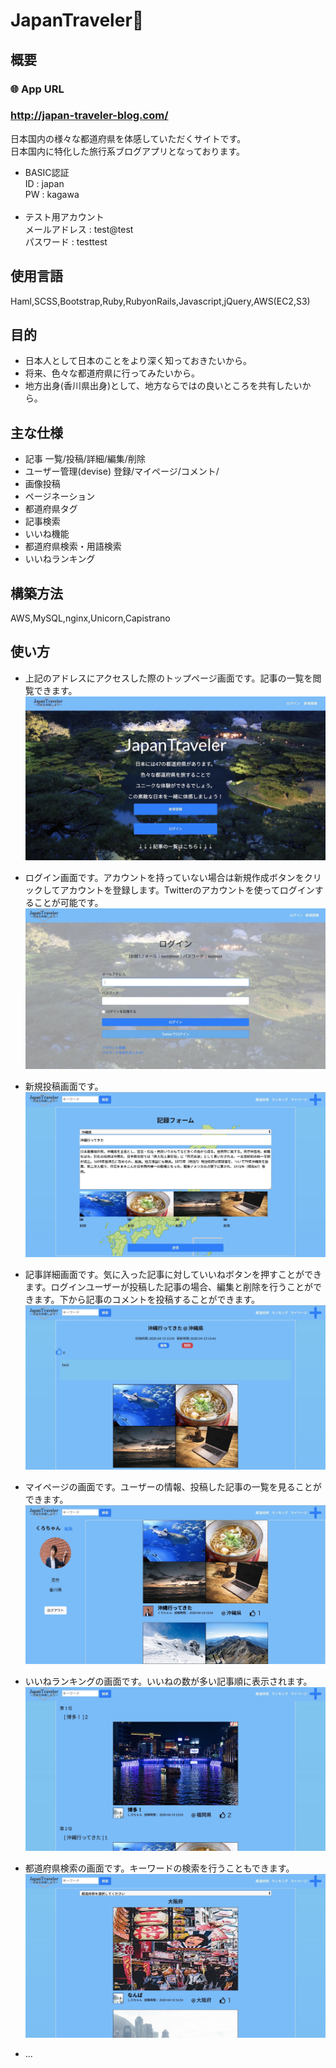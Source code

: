 # JapanTraveler:japan:

## 概要
### 🌐  App URL
### **http://japan-traveler-blog.com/**  
日本国内の様々な都道府県を体感していただくサイトです。<br>
日本国内に特化した旅行系ブログアプリとなっております。<br>
* BASIC認証<br>
ID : japan<br>
PW : kagawa<br><br>
* テスト用アカウント<br>
メールアドレス : test@test<br>
パスワード : testtest 

## 使用言語<br>
Haml,SCSS,Bootstrap,Ruby,RubyonRails,Javascript,jQuery,AWS(EC2,S3)

## 目的
* 日本人として日本のことをより深く知っておきたいから。<br>
* 将来、色々な都道府県に行ってみたいから。<br>
* 地方出身(香川県出身)として、地方ならではの良いところを共有したいから。<br>

## 主な仕様
* 記事 一覧/投稿/詳細/編集/削除<br>
* ユーザー管理(devise) 登録/マイページ/コメント/<br>
* 画像投稿<br>
* ページネーション<br>
* 都道府県タグ<br>
* 記事検索<br>
* いいね機能<br>
* 都道府県検索・用語検索<br>
* いいねランキング<br>
## 構築方法
AWS,MySQL,nginx,Unicorn,Capistrano

## 使い方
* 上記のアドレスにアクセスした際のトップページ画面です。記事の一覧を閲覧できます。<br>
![personal1.jpg](./readme_images/personal1.jpg)
* ログイン画面です。アカウントを持っていない場合は新規作成ボタンをクリックしてアカウントを登録します。Twitterのアカウントを使ってログインすることが可能です。<br>
![personal2.jpg](./readme_images/personal2.jpg)
* 新規投稿画面です。<br>
![personal3.jpg](./readme_images/personal3.jpg)
* 記事詳細画面です。気に入った記事に対していいねボタンを押すことができます。ログインユーザーが投稿した記事の場合、編集と削除を行うことができます。下から記事のコメントを投稿することができます。<br>
![personal6.jpg](./readme_images/personal6.jpg)
* マイページの画面です。ユーザーの情報、投稿した記事の一覧を見ることができます。<br>
![personal7.jpg](./readme_images/personal7.jpg)
* いいねランキングの画面です。いいねの数が多い記事順に表示されます。<br>
![personal8.jpg](./readme_images/personal8.jpg)
* 都道府県検索の画面です。キーワードの検索を行うこともできます。<br>
![personal9.jpg](./readme_images/personal9.jpg)




* ...
